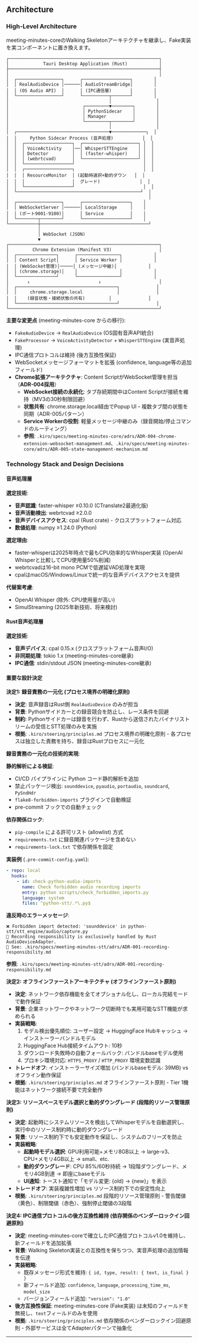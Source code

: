 ## Architecture

### High-Level Architecture

meeting-minutes-coreのWalking Skeletonアーキテクチャを継承し、Fake実装を実コンポーネントに置き換えます。

```
┌─────────────────────────────────────────────────────────┐
│             Tauri Desktop Application (Rust)            │
├─────────────────────────────────────────────────────────┤
│                                                         │
│  ┌─────────────────┐      ┌──────────────────┐        │
│  │ RealAudioDevice │──────│ AudioStreamBridge│        │
│  │ (OS Audio API)  │      │ (IPC通信層)       │        │
│  └─────────────────┘      └──────────┬───────┘        │
│                                      │                 │
│                            ┌─────────▼────────┐        │
│                            │ PythonSidecar    │        │
│                            │ Manager          │        │
│                            └─────────┬────────┘        │
│                                      │                 │
│  ┌───────────────────────────────────▼─────────────┐  │
│  │     Python Sidecar Process (音声処理)           │  │
│  │  ┌──────────────────┐  ┌─────────────────────┐ │  │
│  │  │ VoiceActivity    │──│ WhisperSTTEngine    │ │  │
│  │  │ Detector         │  │ (faster-whisper)    │ │  │
│  │  │ (webrtcvad)      │  └─────────────────────┘ │  │
│  │  └──────────────────┘                          │  │
│  │  ┌──────────────────┐                          │  │
│  │  │ ResourceMonitor  │ (起動時選択+動的ダウン   │  │
│  │  │                  │  グレード)               │  │
│  │  └──────────────────┘                          │  │
│  └───────────────────────────────────────────────┘  │
│                                                     │
│  ┌─────────────────┐      ┌──────────────────┐    │
│  │ WebSocketServer │──────│ LocalStorage     │    │
│  │ (ポート9001-9100)│      │ Service          │    │
│  └────────┬────────┘      └──────────────────┘    │
└───────────┼─────────────────────────────────────────┘
            │
            │ WebSocket (JSON)
            ▼
┌─────────────────────────────────────────────────────────┐
│         Chrome Extension (Manifest V3)                  │
│  ┌───────────────┐      ┌────────────────┐            │
│  │ Content Script│      │ Service Worker │            │
│  │ (WebSocket管理)│─────│ (メッセージ中継)│            │
│  │ (chrome.storage)│    │                │            │
│  └───────────────┘      └────────────────┘            │
│       ↓                          ↓                      │
│  ┌──────────────────────────────────────┐              │
│  │     chrome.storage.local             │              │
│  │    (録音状態・接続状態の共有)         │              │
│  └──────────────────────────────────────┘              │
└─────────────────────────────────────────────────────────┘
```

**主要な変更点** (meeting-minutes-core からの移行):
- `FakeAudioDevice` → `RealAudioDevice` (OS固有音声API統合)
- `FakeProcessor` → `VoiceActivityDetector` + `WhisperSTTEngine` (実音声処理)
- IPC通信プロトコルは維持 (後方互換性保証)
- WebSocketメッセージフォーマットを拡張 (confidence, language等の追加フィールド)
- **Chrome拡張アーキテクチャ**: Content ScriptがWebSocket管理を担当（**ADR-004採用**）
  - **WebSocket接続の永続化**: タブ存続期間中はContent Scriptが接続を維持（MV3の30秒制限回避）
  - **状態共有**: chrome.storage.local経由でPopup UI・複数タブ間の状態を同期（ADR-005パターン）
  - **Service Workerの役割**: 軽量メッセージ中継のみ（録音開始/停止コマンドのルーティング）
  - **参照**: `.kiro/specs/meeting-minutes-core/adrs/ADR-004-chrome-extension-websocket-management.md`、`.kiro/specs/meeting-minutes-core/adrs/ADR-005-state-management-mechanism.md`

### Technology Stack and Design Decisions

#### 音声処理層

**選定技術**:
- **音声認識**: faster-whisper ≥0.10.0 (CTranslate2最適化版)
- **音声活動検出**: webrtcvad ≥2.0.0
- **音声デバイスアクセス**: cpal (Rust crate) - クロスプラットフォーム対応
- **数値処理**: numpy ≥1.24.0 (Python)

**選定理由**:
- faster-whisperは2025年時点で最もCPU効率的なWhisper実装 (OpenAI Whisperと比較してCPU使用量50%削減)
- webrtcvadは16-bit mono PCMで低遅延VAD処理を実現
- cpalはmacOS/Windows/Linuxで統一的な音声デバイスアクセスを提供

**代替案考慮**:
- OpenAI Whisper (除外: CPU使用量が高い)
- SimulStreaming (2025年新技術、将来検討)

#### Rust音声処理層

**選定技術**:
- **音声デバイス**: cpal 0.15.x (クロスプラットフォーム音声I/O)
- **非同期処理**: tokio 1.x (meeting-minutes-core継承)
- **IPC通信**: stdin/stdout JSON (meeting-minutes-core継承)

#### 重要な設計決定

**決定1: 録音責務の一元化 (プロセス境界の明確化原則)**
- **決定**: 音声録音はRust側 `RealAudioDevice` のみが担当
- **背景**: Pythonサイドカーとの録音競合を防止し、レース条件を回避
- **制約**: Pythonサイドカーは録音を行わず、Rustから送信されたバイナリストリームの受信とSTT処理のみを実施
- **根拠**: `.kiro/steering/principles.md` プロセス境界の明確化原則 - 各プロセスは独立した責務を持ち、録音はRustプロセスに一元化

**録音責務の一元化の技術的実現**:

**静的解析による検証**:
- CI/CD パイプラインに Python コード静的解析を追加
- 禁止パッケージ検出: `sounddevice`, `pyaudio`, `portaudio`, `soundcard`, `PySndHdr`
- `flake8-forbidden-imports` プラグインで自動検証
- pre-commit フックでの自動チェック

**依存関係ロック**:
- `pip-compile` による許可リスト (allowlist) 方式
- `requirements.txt` に録音関連パッケージを含めない
- `requirements-lock.txt` で依存関係を固定

**実装例** (`.pre-commit-config.yaml`):
```yaml
- repo: local
  hooks:
    - id: check-python-audio-imports
      name: Check forbidden audio recording imports
      entry: python scripts/check_forbidden_imports.py
      language: system
      files: ^python-stt/.*\.py$
```

**違反時のエラーメッセージ**:
```
❌ Forbidden import detected: 'sounddevice' in python-stt/stt_engine/audio/capture.py
📖 Recording responsibility is exclusively handled by Rust AudioDeviceAdapter.
📄 See: .kiro/specs/meeting-minutes-stt/adrs/ADR-001-recording-responsibility.md
```

**参照**: `.kiro/specs/meeting-minutes-stt/adrs/ADR-001-recording-responsibility.md`

**決定2: オフラインファーストアーキテクチャ (オフラインファースト原則)**
- **決定**: ネットワーク依存機能を全てオプショナル化し、ローカル完結モードで動作保証
- **背景**: 企業ネットワークやネットワーク切断時でも実用可能なSTT機能が求められる
- **実装戦略**:
  1. モデル検出優先順位: ユーザー設定 → HuggingFace Hubキャッシュ → インストーラーバンドルモデル
  2. HuggingFace Hub接続タイムアウト: 10秒
  3. ダウンロード失敗時の自動フォールバック: バンドルbaseモデル使用
  4. プロキシ環境対応: `HTTPS_PROXY` / `HTTP_PROXY` 環境変数認識
- **トレードオフ**: インストーラーサイズ増加 (バンドルbaseモデル: 39MB) vs オフライン動作保証
- **根拠**: `.kiro/steering/principles.md` オフラインファースト原則 - Tier 1機能はネットワーク接続不要で完全動作

**決定3: リソースベースモデル選択と動的ダウングレード (段階的リソース管理原則)**
- **決定**: 起動時にシステムリソースを検出してWhisperモデルを自動選択し、実行中のリソース制約時に動的ダウングレード
- **背景**: リソース制約下でも安定動作を保証し、システムのフリーズを防止
- **実装戦略**:
  - **起動時モデル選択**: GPU利用可能+メモリ8GB以上 → large-v3、CPU+メモリ4GB以上 → small、etc.
  - **動的ダウングレード**: CPU 85%/60秒持続 → 1段階ダウングレード、メモリ4GB到達 → 即座にbaseモデル
  - **UI通知**: トースト通知で「モデル変更: {old} → {new}」を表示
- **トレードオフ**: 実装複雑性増加 vs リソース制約下での安定性向上
- **根拠**: `.kiro/steering/principles.md` 段階的リソース管理原則 - 警告閾値（黄色）、制限閾値（赤色）、強制停止閾値の3段階

**決定4: IPC通信プロトコルの後方互換性維持 (依存関係のベンダーロックイン回避原則)**
- **決定**: meeting-minutes-coreで確立したIPC通信プロトコルv1.0を維持し、新フィールドを追加拡張
- **背景**: Walking Skeleton実装との互換性を保ちつつ、実音声処理の追加情報を伝達
- **実装戦略**:
  - 既存メッセージ形式を維持: `{ id, type, result: { text, is_final } }`
  - 新フィールド追加: `confidence`, `language`, `processing_time_ms`, `model_size`
  - バージョンフィールド追加: `"version": "1.0"`
- **後方互換性保証**: meeting-minutes-core (Fake実装) は未知のフィールドを無視し、`text`フィールドのみを使用
- **根拠**: `.kiro/steering/principles.md` 依存関係のベンダーロックイン回避原則 - 外部サービスは全てAdapterパターンで抽象化

---

